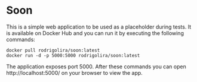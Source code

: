 
# Soon

This is a simple web application to be used as a placeholder during tests. It is available on Docker Hub and you can run it by executing the following commands:

    docker pull rodrigolira/soon:latest
    docker run -d -p 5000:5000 rodrigolira/soon:latest

The application exposes port 5000. After these commands you can open http://localhost:5000/ on your browser to view the app.